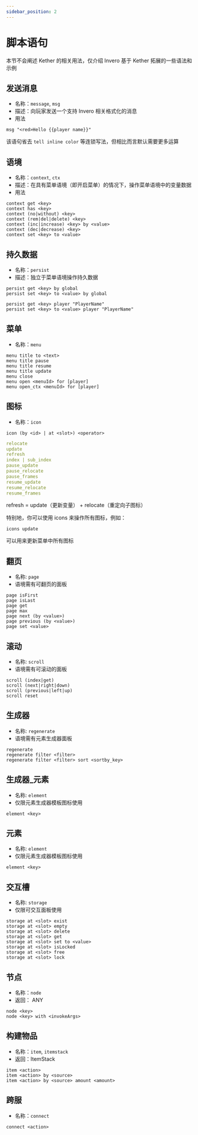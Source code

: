```yaml
---
sidebar_position: 2
---
```


# 脚本语句

本节不会阐述 Kether 的相关用法，仅介绍 Invero 基于 Kether 拓展的一些语法和示例

## 发送消息

- 名称：`message`, `msg`
- 描述：向玩家发送一个支持 Invero 相关格式化的消息
- 用法

```
msg "<red>Hello {{player name}}"
```

该语句省去 `tell inline color` 等连锁写法，但相比而言默认需要更多运算

## 语境

- 名称：`context`, `ctx`
- 描述：在具有菜单语境（即开启菜单）的情况下，操作菜单语境中的变量数据
- 用法

```
context get <key>
context has <key>
context (no|without) <key>
context (rem|del|delete) <key>
context (inc|increase) <key> by <value>
context (dec|decrease) <key>
context set <key> to <value>
```

## 持久数据

- 名称：`persist`
- 描述：独立于菜单语境操作持久数据

```
persist get <key> by global
persist set <key> to <value> by global

persist get <key> player "PlayerName"
persist set <key> to <value> player "PlayerName"
```

## 菜单

- 名称：`menu`

```
menu title to <text>
menu title pause
menu title resume
menu title update
menu close
menu open <menuId> for [player]
menu open_ctx <menuId> for [player]
```

## 图标

- 名称：`icon`

```
icon (by <id> | at <slot>) <operator>
```

```yml title=operator
relocate
update
refresh
index | sub_index
pause_update
pause_relocate
pause_frames
resume_update
resume_relocate
resume_frames
```

refresh = update（更新变量） + relocate（重定向子图标）

特别地，你可以使用 icons 来操作所有图标，例如：

```
icons update
```

可以用来更新菜单中所有图标

## 翻页
- 名称: `page`
- 语境需有可翻页的面板

```
page isFirst
page isLast
page get
page max
page next (by <value>)
page previous (by <value>)
page set <value>
```

## 滚动
- 名称: `scroll`
- 语境需有可滚动的面板

```
scroll (index|get)
scroll (next|right|down)
scroll (previous|left|up)
scroll reset
```

## 生成器
- 名称: `regenerate`
- 语境需有元素生成器面板

```
regenerate
regenerate filter <filter>
regenerate filter <filter> sort <sortby_key>
```

## 生成器_元素
- 名称: `element`
- 仅限元素生成器模板图标使用

```
element <key>
```

## 元素
- 名称: `element`
- 仅限元素生成器模板图标使用

```
element <key>
```

## 交互槽
- 名称: `storage`
- 仅限可交互面板使用

```
storage at <slot> exist
storage at <slot> empty
storage at <slot> delete
storage at <slot> get
storage at <slot> set to <value>
storage at <slot> isLocked
storage at <slot> free
storage at <slot> lock
```

## 节点

- 名称：`node`
- 返回： ANY

```
node <key>
node <key> with <invokeArgs>
```

## 构建物品

- 名称：`item`, `itemstack`
- 返回：ItemStack

```
item <action>
item <action> by <source>
item <action> by <source> amount <amount>
```

## 跨服

- 名称：`connect`

```
connect <action>
```
